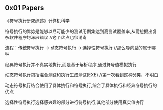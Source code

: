 ## 0x01 Papers

《符号执行研究综述》计算机科学

符号执行的优势是能够以尽可能少的测试用例集达到高测试覆盖率,从而挖掘出复杂软件程序的深层错误   //这个优点也很清奇

流程：传统符号执行 -> 动态符号执行 -> 选择性符号执行   //那么导向型的属于哪种

经典符号执行并不真实地执行,而是基于解析程序,通过符号值模拟执行

动态符号执行包括混合测试和执行生成测试(EXE)      //第一次看到这种分类，不明白

动态符号执行结合使用了具体执行和符号执行,综合了具体执行和经典符号执行的优点

选择性符号执行选择感兴趣的部分进行符号执行,其他部分使用真实值执行